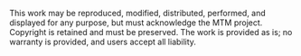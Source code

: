 This work may be reproduced, modified, distributed, performed, and
displayed for any purpose, but must acknowledge the MTM project.  
Copyright is retained and must be preserved. The work is provided as is;
no warranty is provided, and users accept all liability.
